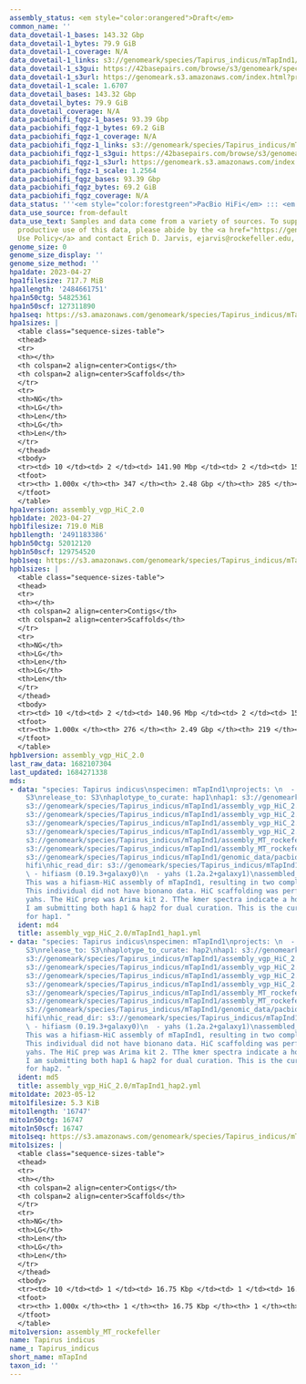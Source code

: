 ```yaml
---
assembly_status: <em style="color:orangered">Draft</em>
common_name: ''
data_dovetail-1_bases: 143.32 Gbp
data_dovetail-1_bytes: 79.9 GiB
data_dovetail-1_coverage: N/A
data_dovetail-1_links: s3://genomeark/species/Tapirus_indicus/mTapInd1/genomic_data/dovetail/<br>
data_dovetail-1_s3gui: https://42basepairs.com/browse/s3/genomeark/species/Tapirus_indicus/mTapInd1/genomic_data/dovetail/
data_dovetail-1_s3url: https://genomeark.s3.amazonaws.com/index.html?prefix=species/Tapirus_indicus/mTapInd1/genomic_data/dovetail/
data_dovetail-1_scale: 1.6707
data_dovetail_bases: 143.32 Gbp
data_dovetail_bytes: 79.9 GiB
data_dovetail_coverage: N/A
data_pacbiohifi_fqgz-1_bases: 93.39 Gbp
data_pacbiohifi_fqgz-1_bytes: 69.2 GiB
data_pacbiohifi_fqgz-1_coverage: N/A
data_pacbiohifi_fqgz-1_links: s3://genomeark/species/Tapirus_indicus/mTapInd1/genomic_data/pacbio_hifi/<br>
data_pacbiohifi_fqgz-1_s3gui: https://42basepairs.com/browse/s3/genomeark/species/Tapirus_indicus/mTapInd1/genomic_data/pacbio_hifi/
data_pacbiohifi_fqgz-1_s3url: https://genomeark.s3.amazonaws.com/index.html?prefix=species/Tapirus_indicus/mTapInd1/genomic_data/pacbio_hifi/
data_pacbiohifi_fqgz-1_scale: 1.2564
data_pacbiohifi_fqgz_bases: 93.39 Gbp
data_pacbiohifi_fqgz_bytes: 69.2 GiB
data_pacbiohifi_fqgz_coverage: N/A
data_status: '''<em style="color:forestgreen">PacBio HiFi</em> ::: <em style="color:forestgreen">Dovetail</em>'''
data_use_source: from-default
data_use_text: Samples and data come from a variety of sources. To support fair and
  productive use of this data, please abide by the <a href="https://genome10k.soe.ucsc.edu/data-use-policies/">Data
  Use Policy</a> and contact Erich D. Jarvis, ejarvis@rockefeller.edu, with any questions.
genome_size: 0
genome_size_display: ''
genome_size_method: ''
hpa1date: 2023-04-27
hpa1filesize: 717.7 MiB
hpa1length: '2484661751'
hpa1n50ctg: 54825361
hpa1n50scf: 127311890
hpa1seq: https://s3.amazonaws.com/genomeark/species/Tapirus_indicus/mTapInd1/assembly_vgp_HiC_2.0/mTapInd1.HiC.hap1.20230427.fasta.gz
hpa1sizes: |
  <table class="sequence-sizes-table">
  <thead>
  <tr>
  <th></th>
  <th colspan=2 align=center>Contigs</th>
  <th colspan=2 align=center>Scaffolds</th>
  </tr>
  <tr>
  <th>NG</th>
  <th>LG</th>
  <th>Len</th>
  <th>LG</th>
  <th>Len</th>
  </tr>
  </thead>
  <tbody>
  <tr><td> 10 </td><td> 2 </td><td> 141.90 Mbp </td><td> 2 </td><td> 156.08 Mbp </td></tr><tr><td> 20 </td><td> 5 </td><td> 87.16 Mbp </td><td> 4 </td><td> 147.66 Mbp </td></tr><tr><td> 30 </td><td> 8 </td><td> 70.66 Mbp </td><td> 5 </td><td> 137.89 Mbp </td></tr><tr><td> 40 </td><td> 12 </td><td> 58.02 Mbp </td><td> 7 </td><td> 128.76 Mbp </td></tr><tr style="background-color:#cccccc;"><td> 50 </td><td> 16 </td><td style="background-color:#88ff88;"> 54.83 Mbp </td><td> 9 </td><td style="background-color:#88ff88;"> 127.31 Mbp </td></tr><tr><td> 60 </td><td> 21 </td><td> 43.62 Mbp </td><td> 11 </td><td> 111.66 Mbp </td></tr><tr><td> 70 </td><td> 27 </td><td> 37.57 Mbp </td><td> 14 </td><td> 88.40 Mbp </td></tr><tr><td> 80 </td><td> 35 </td><td> 27.15 Mbp </td><td> 17 </td><td> 61.01 Mbp </td></tr><tr><td> 90 </td><td> 48 </td><td> 11.13 Mbp </td><td> 22 </td><td> 42.01 Mbp </td></tr><tr><td> 100 </td><td> 347 </td><td> 14.56 Kbp </td><td> 285 </td><td> 14.56 Kbp </td></tr></tbody>
  <tfoot>
  <tr><th> 1.000x </th><th> 347 </th><th> 2.48 Gbp </th><th> 285 </th><th> 2.48 Gbp </th></tr>
  </tfoot>
  </table>
hpa1version: assembly_vgp_HiC_2.0
hpb1date: 2023-04-27
hpb1filesize: 719.0 MiB
hpb1length: '2491183386'
hpb1n50ctg: 52012120
hpb1n50scf: 129754520
hpb1seq: https://s3.amazonaws.com/genomeark/species/Tapirus_indicus/mTapInd1/assembly_vgp_HiC_2.0/mTapInd1.HiC.hap2.20230427.fasta.gz
hpb1sizes: |
  <table class="sequence-sizes-table">
  <thead>
  <tr>
  <th></th>
  <th colspan=2 align=center>Contigs</th>
  <th colspan=2 align=center>Scaffolds</th>
  </tr>
  <tr>
  <th>NG</th>
  <th>LG</th>
  <th>Len</th>
  <th>LG</th>
  <th>Len</th>
  </tr>
  </thead>
  <tbody>
  <tr><td> 10 </td><td> 2 </td><td> 140.96 Mbp </td><td> 2 </td><td> 155.12 Mbp </td></tr><tr><td> 20 </td><td> 5 </td><td> 90.55 Mbp </td><td> 4 </td><td> 146.28 Mbp </td></tr><tr><td> 30 </td><td> 8 </td><td> 74.80 Mbp </td><td> 5 </td><td> 141.61 Mbp </td></tr><tr><td> 40 </td><td> 11 </td><td> 63.05 Mbp </td><td> 7 </td><td> 136.97 Mbp </td></tr><tr style="background-color:#cccccc;"><td> 50 </td><td> 15 </td><td style="background-color:#88ff88;"> 52.01 Mbp </td><td> 9 </td><td style="background-color:#88ff88;"> 129.75 Mbp </td></tr><tr><td> 60 </td><td> 21 </td><td> 42.12 Mbp </td><td> 11 </td><td> 114.52 Mbp </td></tr><tr><td> 70 </td><td> 27 </td><td> 36.62 Mbp </td><td> 14 </td><td> 90.88 Mbp </td></tr><tr><td> 80 </td><td> 34 </td><td> 29.37 Mbp </td><td> 17 </td><td> 61.05 Mbp </td></tr><tr><td> 90 </td><td> 46 </td><td> 14.17 Mbp </td><td> 22 </td><td> 42.04 Mbp </td></tr><tr><td> 100 </td><td> 276 </td><td> 16.70 Kbp </td><td> 219 </td><td> 16.70 Kbp </td></tr></tbody>
  <tfoot>
  <tr><th> 1.000x </th><th> 276 </th><th> 2.49 Gbp </th><th> 219 </th><th> 2.49 Gbp </th></tr>
  </tfoot>
  </table>
hpb1version: assembly_vgp_HiC_2.0
last_raw_data: 1682107304
last_updated: 1684271338
mds:
- data: "species: Tapirus indicus\nspecimen: mTapInd1\nprojects: \n  - vgp\ndata_location:
    S3\nrelease_to: S3\nhaplotype_to_curate: hap1\nhap1: s3://genomeark/species/Tapirus_indicus/mTapInd1/assembly_vgp_HiC_2.0/mTapInd1.HiC.hap1.20230427.fasta.gz\nhap2:
    s3://genomeark/species/Tapirus_indicus/mTapInd1/assembly_vgp_HiC_2.0/mTapInd1.HiC.hap2.20230427.fasta.gz\npretext_hap1:
    s3://genomeark/species/Tapirus_indicus/mTapInd1/assembly_vgp_HiC_2.0/evaluation/hap1/pretext/mTapInd1_hap1__s2_heatmap.pretext\npretext_hap2:
    s3://genomeark/species/Tapirus_indicus/mTapInd1/assembly_vgp_HiC_2.0/evaluation/hap2/pretext/mTapInd1_hap2__s2_heatmap.pretext\nkmer_spectra_img:
    s3://genomeark/species/Tapirus_indicus/mTapInd1/assembly_vgp_HiC_2.0/evaluation/merqury/mTapInd1_png/\nmito:
    s3://genomeark/species/Tapirus_indicus/mTapInd1/assembly_MT_rockefeller/mTapInd1.MT.20230512.fasta.gz\nmito_gb:
    s3://genomeark/species/Tapirus_indicus/mTapInd1/assembly_MT_rockefeller/mTapInd1.MT.20230512.gb\npacbio_read_dir:
    s3://genomeark/species/Tapirus_indicus/mTapInd1/genomic_data/pacbio_hifi/\npacbio_read_type:
    hifi\nhic_read_dir: s3://genomeark/species/Tapirus_indicus/mTapInd1/genomic_data/arima/\npipeline:\n
    \ - hifiasm (0.19.3+galaxy0)\n  - yahs (1.2a.2+galaxy1)\nassembled_by_group: Rockefeller\nnotes:
    This was a hifiasm-HiC assembly of mTapInd1, resulting in two complete haplotypes.
    This individual did not have bionano data. HiC scaffolding was performed with
    yahs. The HiC prep was Arima kit 2. TThe kmer spectra indicate a homogametic specimen.
    I am submitting both hap1 & hap2 for dual curation. This is the curation ticket
    for hap1. "
  ident: md4
  title: assembly_vgp_HiC_2.0/mTapInd1_hap1.yml
- data: "species: Tapirus indicus\nspecimen: mTapInd1\nprojects: \n  - vgp\ndata_location:
    S3\nrelease_to: S3\nhaplotype_to_curate: hap2\nhap1: s3://genomeark/species/Tapirus_indicus/mTapInd1/assembly_vgp_HiC_2.0/mTapInd1.HiC.hap1.20230427.fasta.gz\nhap2:
    s3://genomeark/species/Tapirus_indicus/mTapInd1/assembly_vgp_HiC_2.0/mTapInd1.HiC.hap2.20230427.fasta.gz\npretext_hap1:
    s3://genomeark/species/Tapirus_indicus/mTapInd1/assembly_vgp_HiC_2.0/evaluation/hap1/pretext/mTapInd1_hap1__s2_heatmap.pretext\npretext_hap2:
    s3://genomeark/species/Tapirus_indicus/mTapInd1/assembly_vgp_HiC_2.0/evaluation/hap2/pretext/mTapInd1_hap2__s2_heatmap.pretext\nkmer_spectra_img:
    s3://genomeark/species/Tapirus_indicus/mTapInd1/assembly_vgp_HiC_2.0/evaluation/merqury/mTapInd1_png/\nmito:
    s3://genomeark/species/Tapirus_indicus/mTapInd1/assembly_MT_rockefeller/mTapInd1.MT.20230512.fasta.gz\nmito_gb:
    s3://genomeark/species/Tapirus_indicus/mTapInd1/assembly_MT_rockefeller/mTapInd1.MT.20230512.gb\npacbio_read_dir:
    s3://genomeark/species/Tapirus_indicus/mTapInd1/genomic_data/pacbio_hifi/\npacbio_read_type:
    hifi\nhic_read_dir: s3://genomeark/species/Tapirus_indicus/mTapInd1/genomic_data/arima/\npipeline:\n
    \ - hifiasm (0.19.3+galaxy0)\n  - yahs (1.2a.2+galaxy1)\nassembled_by_group: Rockefeller\nnotes:
    This was a hifiasm-HiC assembly of mTapInd1, resulting in two complete haplotypes.
    This individual did not have bionano data. HiC scaffolding was performed with
    yahs. The HiC prep was Arima kit 2. TThe kmer spectra indicate a homogametic specimen.
    I am submitting both hap1 & hap2 for dual curation. This is the curation ticket
    for hap2. "
  ident: md5
  title: assembly_vgp_HiC_2.0/mTapInd1_hap2.yml
mito1date: 2023-05-12
mito1filesize: 5.3 KiB
mito1length: '16747'
mito1n50ctg: 16747
mito1n50scf: 16747
mito1seq: https://s3.amazonaws.com/genomeark/species/Tapirus_indicus/mTapInd1/assembly_MT_rockefeller/mTapInd1.MT.20230512.fasta.gz
mito1sizes: |
  <table class="sequence-sizes-table">
  <thead>
  <tr>
  <th></th>
  <th colspan=2 align=center>Contigs</th>
  <th colspan=2 align=center>Scaffolds</th>
  </tr>
  <tr>
  <th>NG</th>
  <th>LG</th>
  <th>Len</th>
  <th>LG</th>
  <th>Len</th>
  </tr>
  </thead>
  <tbody>
  <tr><td> 10 </td><td> 1 </td><td> 16.75 Kbp </td><td> 1 </td><td> 16.75 Kbp </td></tr><tr><td> 20 </td><td> 1 </td><td> 16.75 Kbp </td><td> 1 </td><td> 16.75 Kbp </td></tr><tr><td> 30 </td><td> 1 </td><td> 16.75 Kbp </td><td> 1 </td><td> 16.75 Kbp </td></tr><tr><td> 40 </td><td> 1 </td><td> 16.75 Kbp </td><td> 1 </td><td> 16.75 Kbp </td></tr><tr style="background-color:#cccccc;"><td> 50 </td><td> 1 </td><td style="background-color:#ff8888;"> 16.75 Kbp </td><td> 1 </td><td style="background-color:#ff8888;"> 16.75 Kbp </td></tr><tr><td> 60 </td><td> 1 </td><td> 16.75 Kbp </td><td> 1 </td><td> 16.75 Kbp </td></tr><tr><td> 70 </td><td> 1 </td><td> 16.75 Kbp </td><td> 1 </td><td> 16.75 Kbp </td></tr><tr><td> 80 </td><td> 1 </td><td> 16.75 Kbp </td><td> 1 </td><td> 16.75 Kbp </td></tr><tr><td> 90 </td><td> 1 </td><td> 16.75 Kbp </td><td> 1 </td><td> 16.75 Kbp </td></tr><tr><td> 100 </td><td> 1 </td><td> 16.75 Kbp </td><td> 1 </td><td> 16.75 Kbp </td></tr></tbody>
  <tfoot>
  <tr><th> 1.000x </th><th> 1 </th><th> 16.75 Kbp </th><th> 1 </th><th> 16.75 Kbp </th></tr>
  </tfoot>
  </table>
mito1version: assembly_MT_rockefeller
name: Tapirus indicus
name_: Tapirus_indicus
short_name: mTapInd
taxon_id: ''
---
```

